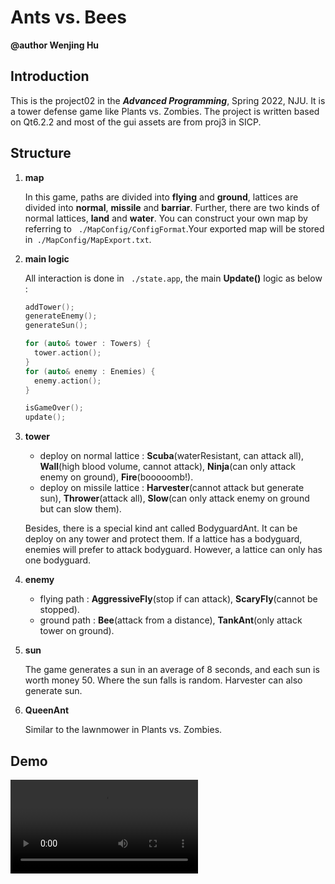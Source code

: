 # Ants vs. Bees

**@author Wenjing Hu**

## Introduction

This is the project02 in the ***Advanced Programming***, Spring 2022, NJU. It is a tower defense game like Plants vs. Zombies. The project is written based on Qt6.2.2 and most of the gui assets are from proj3 in SICP.

## Structure

1. **map**

   In this game, paths are divided into **flying** and **ground**, lattices are divided into **normal**, **missile** and **barriar**. Further, there are two kinds of normal lattices, **land** and **water**. You can construct your own map by referring to ` ./MapConfig/ConfigFormat`.Your exported map will be stored in` ./MapConfig/MapExport.txt`.

2. **main logic**

   All interaction is done in ` ./state.app`, the main **Update()** logic as below :

   ```c++
   addTower();
   generateEnemy();
   generateSun();
   
   for (auto& tower : Towers) {
     tower.action();
   }
   for (auto& enemy : Enemies) {
     enemy.action();
   }
   
   isGameOver();
   update();
   ```

   

3. **tower**

   - deploy on normal lattice : **Scuba**(waterResistant, can attack all), **Wall**(high blood volume, cannot attack), **Ninja**(can only attack enemy on ground), **Fire**(booooomb!).
   - deploy on missile lattice : **Harvester**(cannot attack but generate sun), **Thrower**(attack all), **Slow**(can only attack enemy on ground but can slow them).

   Besides, there is a special kind ant called BodyguardAnt. It can be deploy on any tower and protect them. If a lattice has a bodyguard, enemies will prefer to attack bodyguard. However, a lattice can only has one bodyguard.

4. **enemy**

   - flying path : **AggressiveFly**(stop if can attack), **ScaryFly**(cannot be stopped).
   - ground path : **Bee**(attack from a distance), **TankAnt**(only attack tower on ground).

5. **sun**

   The game generates a sun in an average of 8 seconds, and each sun is worth money 50. Where the sun falls is random. Harvester can also generate sun.

6. **QueenAnt**

   Similar to the lawnmower in Plants vs. Zombies.

## Demo

<video src="./Demo.mp4"></video>